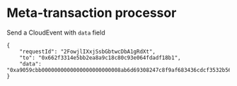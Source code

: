 # Meta-transaction processor

Send a CloudEvent with `data` field
```
{
    "requestId": "2FowjlIXxjSsbGbtwcDbA1gRdXt",
    "to": "0x662f3314e5bb2ea8a9c18c80c93e064fdadf18b1",
    "data": "0xa9059cbb0000000000000000000000008ab6d69308247c8f9af683436cdcf3532b56cb7b00000000000000000000000000000000000000000000016aaa6682dc63480000"
}
```
